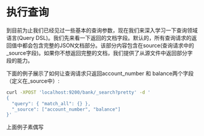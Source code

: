# 执行查询

到目前为止我们已经见过一些基本的查询参数，现在我们来深入学习一下查询领域语言(Query DSL)。我们先来看一下返回的文档字段。默认的，所有查询请求的返回值中都会包含完整的JSON文档部分。该部分内容包含在source(查询请求中的_source字段)。如果你不想返回完整的文档，我们提供了从源文件中返回部分字段的能力。

下面的例子展示了如何让查询请求只返回account_number 和 balance两个字段（定义在_source中）:

```bash
curl -XPOST 'localhost:9200/bank/_search?pretty' -d '
{
  "query": { "match_all": {} },
  "_source": ["account_number", "balance"]
}'
```
上面例子素偶写


